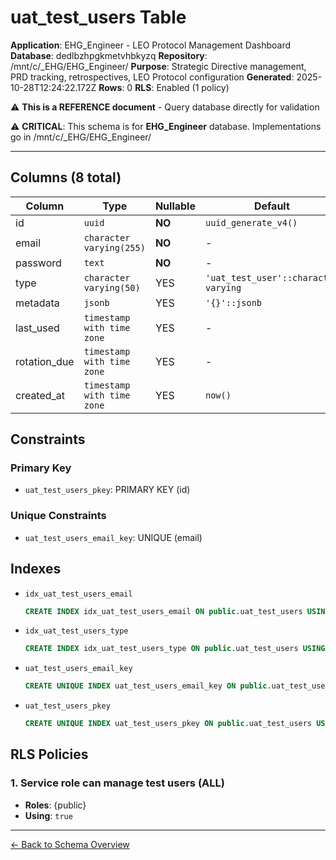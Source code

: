# uat_test_users Table

**Application**: EHG_Engineer - LEO Protocol Management Dashboard
**Database**: dedlbzhpgkmetvhbkyzq
**Repository**: /mnt/c/_EHG/EHG_Engineer/
**Purpose**: Strategic Directive management, PRD tracking, retrospectives, LEO Protocol configuration
**Generated**: 2025-10-28T12:24:22.172Z
**Rows**: 0
**RLS**: Enabled (1 policy)

⚠️ **This is a REFERENCE document** - Query database directly for validation

⚠️ **CRITICAL**: This schema is for **EHG_Engineer** database. Implementations go in /mnt/c/_EHG/EHG_Engineer/

---

## Columns (8 total)

| Column | Type | Nullable | Default | Description |
|--------|------|----------|---------|-------------|
| id | `uuid` | **NO** | `uuid_generate_v4()` | - |
| email | `character varying(255)` | **NO** | - | - |
| password | `text` | **NO** | - | - |
| type | `character varying(50)` | YES | `'uat_test_user'::character varying` | - |
| metadata | `jsonb` | YES | `'{}'::jsonb` | - |
| last_used | `timestamp with time zone` | YES | - | - |
| rotation_due | `timestamp with time zone` | YES | - | - |
| created_at | `timestamp with time zone` | YES | `now()` | - |

## Constraints

### Primary Key
- `uat_test_users_pkey`: PRIMARY KEY (id)

### Unique Constraints
- `uat_test_users_email_key`: UNIQUE (email)

## Indexes

- `idx_uat_test_users_email`
  ```sql
  CREATE INDEX idx_uat_test_users_email ON public.uat_test_users USING btree (email)
  ```
- `idx_uat_test_users_type`
  ```sql
  CREATE INDEX idx_uat_test_users_type ON public.uat_test_users USING btree (type)
  ```
- `uat_test_users_email_key`
  ```sql
  CREATE UNIQUE INDEX uat_test_users_email_key ON public.uat_test_users USING btree (email)
  ```
- `uat_test_users_pkey`
  ```sql
  CREATE UNIQUE INDEX uat_test_users_pkey ON public.uat_test_users USING btree (id)
  ```

## RLS Policies

### 1. Service role can manage test users (ALL)

- **Roles**: {public}
- **Using**: `true`

---

[← Back to Schema Overview](../database-schema-overview.md)
